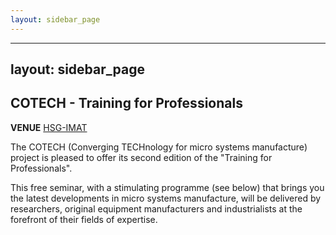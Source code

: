 ```yaml
---
layout: sidebar_page
---
```


---
layout: sidebar_page
---

## COTECH - Training for Professionals

<!--break-->
**VENUE**
[HSG-IMAT](http://www.imat.hsg-imit.de/en/home/)  

The COTECH (Converging TECHnology for micro systems manufacture) project is pleased to offer its second edition of the "Training for Professionals".  
  
This free seminar, with a stimulating programme (see below) that brings you the latest developments in micro systems manufacture, will be delivered by researchers, original equipment manufacturers and industrialists at the forefront of their fields of expertise.